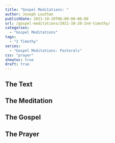 ```yaml
---
title: "Gospel Meditations: "
author: Joseph Louthan
publishDate: 2021-10-20T06:00:00-06:00
url: /gospel-meditations/2021-10-20-2nd-timothy/
categories:
  - "Gospel Meditations"
tags:
  - "2 Timothy"
series:
  - "Gospel Meditations: Pastorals"
css: "prayer"
showtoc: true
draft: true
---
```


## The Text


## The Meditation


## The Gospel

## The Prayer

<div style="font-variant: small-caps;">

</div>
&nbsp;

```text

```

